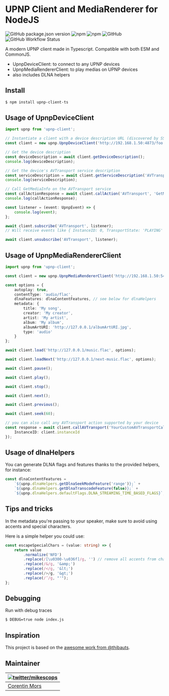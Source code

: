 # UPNP Client and MediaRenderer for NodeJS

![GitHub package.json version](https://img.shields.io/github/package-json/v/mikescops/upnp-client-ts)
![npm](https://img.shields.io/npm/v/upnp-client-ts)
![npm](https://img.shields.io/npm/dw/upnp-client-ts)
![GitHub](https://img.shields.io/github/license/mikescops/upnp-client-ts)
![GitHub Workflow Status](https://img.shields.io/github/actions/workflow/status/mikescops/upnp-client-ts/pr-validation.yml)

A modern UPNP client made in Typescript. Compatible with both ESM and CommonJS.

-   UpnpDeviceClient: to connect to any UPNP devices
-   UpnpMediaRendererClient: to play medias on UPNP devices
-   also includes DLNA helpers

## Install

```bash
$ npm install upnp-client-ts
```

## Usage of UpnpDeviceClient

```ts
import upnp from 'upnp-client';

// Instantiate a client with a device description URL (discovered by SSDP)
const client = new upnp.UpnpDeviceClient('http://192.168.1.50:4873/foo.xml');

// Get the device description
const deviceDescription = await client.getDeviceDescription();
console.log(deviceDescription);

// Get the device's AVTransport service description
const serviceDescription = await client.getServiceDescription('AVTransport');
console.log(serviceDescription);

// Call GetMediaInfo on the AVTransport service
const callActionResponse = await client.callAction('AVTransport', 'GetMediaInfo', { InstanceID: 0 });
console.log(callActionResponse);

const listener = (event: UpnpEvent) => {
    console.log(event);
};

await client.subscribe('AVTransport', listener);
// Will receive events like { InstanceID: 0, TransportState: 'PLAYING' } when playing media

await client.unsubscribe('AVTransport', listener);
```

## Usage of UpnpMediaRendererClient

```ts
import upnp from 'upnp-client';

const client = new upnp.UpnpMediaRendererClient('http://192.168.1.50:54380/MediaRenderer_HT-A9.xml');

const options = {
    autoplay: true,
    contentType: 'audio/flac',
    dlnaFeatures: dlnaContentFeatures, // see below for dlnaHelpers
    metadata: {
        title: 'My song',
        creator: 'My creator',
        artist: 'My artist',
        album: 'My album',
        albumArtURI: 'http://127.0.0.1/albumArtURI.jpg',
        type: 'audio'
    }
};

await client.load('http://127.0.0.1/music.flac', options);

await client.loadNext('http://127.0.0.1/next-music.flac', options);

await client.pause();

await client.play();

await client.stop();

await client.next();

await client.previous();

await client.seek(60);

// you can also call any AVTransport action supported by your device
const response = await client.callAVTransport('YourCustomAVTransportCall', {
    InstanceID: client.instanceId
});
```

## Usage of dlnaHelpers

You can generate DLNA flags and features thanks to the provided helpers, for instance:

```ts
const dlnaContentFeatures =
    `${upnp.dlnaHelpers.getDlnaSeekModeFeature('range')};` +
    `${upnp.dlnaHelpers.getDlnaTranscodeFeature(false)};` +
    `${upnp.dlnaHelpers.defaultFlags.DLNA_STREAMING_TIME_BASED_FLAGS}`;
```

## Tips and tricks

In the metadata you're passing to your speaker, make sure to avoid using accents and special characters.

Here is a simple helper you could use:

```ts
const escapeSpecialChars = (value: string) => {
    return value
        .normalize('NFD')
        .replace(/[\u0300-\u036f]/g, '') // remove all accents from characters
        .replace(/&/g, '&amp;')
        .replace(/</g, '&lt;')
        .replace(/>/g, '&gt;')
        .replace(/’/g, "'");
};
```

## Debugging

Run with debug traces

```sh
$ DEBUG=true node index.js
```

## Inspiration

This project is based on the [awesome work from @thibauts](https://github.com/thibauts/node-upnp-device-client).

## Maintainer

| [![twitter/mikescops](https://avatars0.githubusercontent.com/u/4266283?s=100&v=4)](https://pixelswap.fr 'Personal Website') |
| --------------------------------------------------------------------------------------------------------------------------- |
| [Corentin Mors](https://pixelswap.fr/)                                                                                      |
